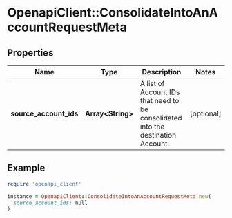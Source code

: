 # OpenapiClient::ConsolidateIntoAnAccountRequestMeta

## Properties

| Name | Type | Description | Notes |
| ---- | ---- | ----------- | ----- |
| **source_account_ids** | **Array&lt;String&gt;** | A list of Account IDs that need to be consolidated into the destination Account. | [optional] |

## Example

```ruby
require 'openapi_client'

instance = OpenapiClient::ConsolidateIntoAnAccountRequestMeta.new(
  source_account_ids: null
)
```

